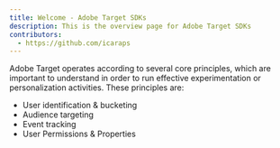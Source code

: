 ```yaml
---
title: Welcome - Adobe Target SDKs
description: This is the overview page for Adobe Target SDKs
contributors:
  - https://github.com/icaraps
---
```


Adobe Target operates according to several core principles, which are important to understand in order to run effective experimentation or personalization activities. These principles are:

* User identification & bucketing
* Audience targeting
* Event tracking
* User Permissions & Properties
